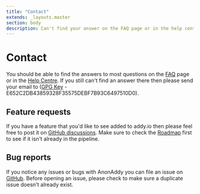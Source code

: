 ```yaml
---
title: "Contact"
extends: _layouts.master
section: body
description: Can't find your answer on the FAQ page or in the help centre? Get in touch and I'll do my best to help.
---
```


<h1 class="w-full text-center">Contact</h1>
<div class="w-full mt-4 mb-12">
  <div class="h-1 mx-auto gradient w-64 opacity-25 my-0 py-0 rounded-t"></div>
</div>

You should be able to find the answers to most questions on the [FAQ](/faq/) page or in the [Help Centre](/help/). If you still can't find an answer there then please send your email to <span class="e-mail"></span> (<a href="/contact-public-key.asc">GPG Key</a> - E652C2DB43859328F35575DEBF7B93C6497510D0).

## Feature requests

If you have a feature that you'd like to see added to addy.io then please feel free to post it on [GitHub discussions](https://github.com/anonaddy/anonaddy/discussions). Make sure to check the [Roadmap](https://github.com/anonaddy/anonaddy/projects/1) first to see if it isn't already in the pipeline.

## Bug reports

If you notice any issues or bugs with AnonAddy you can file an issue on [GitHub](https://github.com/anonaddy/anonaddy/issues). Before opening an issue, please check to make sure a duplicate issue doesn't already exist.